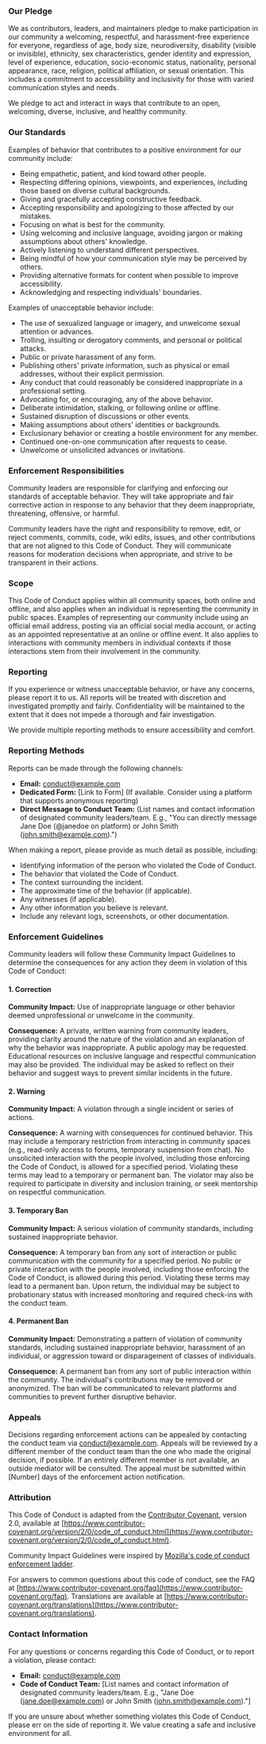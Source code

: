### Our Pledge

We as contributors, leaders, and maintainers pledge to make participation in our community a welcoming, respectful, and harassment-free experience for everyone, regardless of age, body size, neurodiversity, disability (visible or invisible), ethnicity, sex characteristics, gender identity and expression, level of experience, education, socio-economic status, nationality, personal appearance, race, religion, political affiliation, or sexual orientation. This includes a commitment to accessibility and inclusivity for those with varied communication styles and needs.

We pledge to act and interact in ways that contribute to an open, welcoming, diverse, inclusive, and healthy community.

### Our Standards

Examples of behavior that contributes to a positive environment for our community include:

*   Being empathetic, patient, and kind toward other people.
*   Respecting differing opinions, viewpoints, and experiences, including those based on diverse cultural backgrounds.
*   Giving and gracefully accepting constructive feedback.
*   Accepting responsibility and apologizing to those affected by our mistakes.
*   Focusing on what is best for the community.
*   Using welcoming and inclusive language, avoiding jargon or making assumptions about others' knowledge.
*   Actively listening to understand different perspectives.
*   Being mindful of how your communication style may be perceived by others.
*   Providing alternative formats for content when possible to improve accessibility.
*   Acknowledging and respecting individuals' boundaries.

Examples of unacceptable behavior include:

*   The use of sexualized language or imagery, and unwelcome sexual attention or advances.
*   Trolling, insulting or derogatory comments, and personal or political attacks.
*   Public or private harassment of any form.
*   Publishing others' private information, such as physical or email addresses, without their explicit permission.
*   Any conduct that could reasonably be considered inappropriate in a professional setting.
*   Advocating for, or encouraging, any of the above behavior.
*   Deliberate intimidation, stalking, or following online or offline.
*   Sustained disruption of discussions or other events.
*   Making assumptions about others' identities or backgrounds.
*   Exclusionary behavior or creating a hostile environment for any member.
*   Continued one-on-one communication after requests to cease.
*   Unwelcome or unsolicited advances or invitations.

### Enforcement Responsibilities

Community leaders are responsible for clarifying and enforcing our standards of acceptable behavior. They will take appropriate and fair corrective action in response to any behavior that they deem inappropriate, threatening, offensive, or harmful.

Community leaders have the right and responsibility to remove, edit, or reject comments, commits, code, wiki edits, issues, and other contributions that are not aligned to this Code of Conduct. They will communicate reasons for moderation decisions when appropriate, and strive to be transparent in their actions.

### Scope

This Code of Conduct applies within all community spaces, both online and offline, and also applies when an individual is representing the community in public spaces. Examples of representing our community include using an official email address, posting via an official social media account, or acting as an appointed representative at an online or offline event. It also applies to interactions with community members in individual contexts if those interactions stem from their involvement in the community.

### Reporting

If you experience or witness unacceptable behavior, or have any concerns, please report it to us. All reports will be treated with discretion and investigated promptly and fairly. Confidentiality will be maintained to the extent that it does not impede a thorough and fair investigation.

We provide multiple reporting methods to ensure accessibility and comfort.

### Reporting Methods

Reports can be made through the following channels:

*   **Email:** [conduct@example.com](mailto:conduct@example.com)
*   **Dedicated Form:** [Link to Form] (If available. Consider using a platform that supports anonymous reporting)
*   **Direct Message to Conduct Team:** (List names and contact information of designated community leaders/team. E.g., "You can directly message Jane Doe (@janedoe on platform) or John Smith (john.smith@example.com).")

When making a report, please provide as much detail as possible, including:

*   Identifying information of the person who violated the Code of Conduct.
*   The behavior that violated the Code of Conduct.
*   The context surrounding the incident.
*   The approximate time of the behavior (if applicable).
*   Any witnesses (if applicable).
*   Any other information you believe is relevant.
*   Include any relevant logs, screenshots, or other documentation.

### Enforcement Guidelines

Community leaders will follow these Community Impact Guidelines to determine the consequences for any action they deem in violation of this Code of Conduct:

#### 1. Correction

**Community Impact:** Use of inappropriate language or other behavior deemed unprofessional or unwelcome in the community.

**Consequence:** A private, written warning from community leaders, providing clarity around the nature of the violation and an explanation of why the behavior was inappropriate. A public apology may be requested. Educational resources on inclusive language and respectful communication may also be provided. The individual may be asked to reflect on their behavior and suggest ways to prevent similar incidents in the future.

#### 2. Warning

**Community Impact:** A violation through a single incident or series of actions.

**Consequence:** A warning with consequences for continued behavior. This may include a temporary restriction from interacting in community spaces (e.g., read-only access to forums, temporary suspension from chat). No unsolicited interaction with the people involved, including those enforcing the Code of Conduct, is allowed for a specified period. Violating these terms may lead to a temporary or permanent ban. The violator may also be required to participate in diversity and inclusion training, or seek mentorship on respectful communication.

#### 3. Temporary Ban

**Community Impact:** A serious violation of community standards, including sustained inappropriate behavior.

**Consequence:** A temporary ban from any sort of interaction or public communication with the community for a specified period. No public or private interaction with the people involved, including those enforcing the Code of Conduct, is allowed during this period. Violating these terms may lead to a permanent ban. Upon return, the individual may be subject to probationary status with increased monitoring and required check-ins with the conduct team.

#### 4. Permanent Ban

**Community Impact:** Demonstrating a pattern of violation of community standards, including sustained inappropriate behavior, harassment of an individual, or aggression toward or disparagement of classes of individuals.

**Consequence:** A permanent ban from any sort of public interaction within the community. The individual's contributions may be removed or anonymized. The ban will be communicated to relevant platforms and communities to prevent further disruptive behavior.

### Appeals

Decisions regarding enforcement actions can be appealed by contacting the conduct team via [conduct@example.com](mailto:conduct@example.com). Appeals will be reviewed by a different member of the conduct team than the one who made the original decision, if possible. If an entirely different member is not available, an outside mediator will be consulted. The appeal must be submitted within [Number] days of the enforcement action notification.

### Attribution

This Code of Conduct is adapted from the [Contributor Covenant][homepage], version 2.0, available at [https://www.contributor-covenant.org/version/2/0/code_of_conduct.html](https://www.contributor-covenant.org/version/2/0/code_of_conduct.html).

Community Impact Guidelines were inspired by [Mozilla's code of conduct enforcement ladder](https://github.com/mozilla/diversity).

[homepage]: https://www.contributor-covenant.org

For answers to common questions about this code of conduct, see the FAQ at [https://www.contributor-covenant.org/faq](https://www.contributor-covenant.org/faq). Translations are available at [https://www.contributor-covenant.org/translations](https://www.contributor-covenant.org/translations).

### Contact Information

For any questions or concerns regarding this Code of Conduct, or to report a violation, please contact:

*   **Email:** [conduct@example.com](mailto:conduct@example.com)
*   **Code of Conduct Team:** [List names and contact information of designated community leaders/team. E.g., "Jane Doe (jane.doe@example.com) or John Smith (john.smith@example.com)."]

If you are unsure about whether something violates this Code of Conduct, please err on the side of reporting it. We value creating a safe and inclusive environment for all.